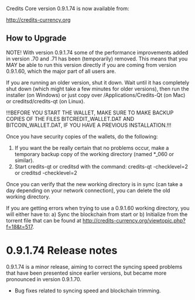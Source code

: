 Credits Core version 0.9.1.74 is now available from:

  http://credits-currency.org

How to Upgrade
--------------

NOTE! With version 0.9.1.74 some of the performance improvements added in version .70 and .71 
has been (temporarily) removed. This means that you MAY be able to run this version directly 
if you are coming from version 0.9.1.60, which the major part of all users are.

If you are running an older version, shut it down. Wait until it has completely
shut down (which might take a few minutes for older versions), then run the
installer (on Windows) or just copy over /Applications/Credits-Qt (on Mac) or
creditsd/credits-qt (on Linux).

!!!BEFORE YOU START THE WALLET, MAKE SURE TO MAKE BACKUP COPIES OF THE FILES BITCREDIT_WALLET.DAT
AND BITCOIN_WALLET.DAT, IF YOU HAVE A PREVIOUS INSTALLATION.!!!

Once you have security copies of the wallets, do the following:
1. If you want the be really certain that no problems occur, 
   make a temporary backup copy of the working directory (named *_060 or similar). 
2. Start credits-qt or creditsd with the command:
    credits-qt -checklevel=2
    or
    creditsd -checklevel=2
    
Once you can verify that the new working directory is in sync (can take a day depending on your network
connection), you can delete the old working directory.

If you are getting errors when trying to use a 0.9.1.60 working directory, you will either have to:
a) Sync the blockchain from start or
b) Initialize from the torrent file that can be found at http://credits-currency.org/viewtopic.php?f=18&t=517.

0.9.1.74 Release notes
=======================

0.9.1.74 is a minor release, aiming to correct the syncing speed problems that have been presented
since earlier versions, but became more pronounced in version 0.9.1.70.
- Bug fixes related to syncing speed and blockchain trimming.
